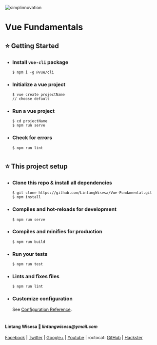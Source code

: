 ![simplinnovation](https://4.bp.blogspot.com/-f7YxPyqHAzY/WJ6VnkvE0SI/AAAAAAAADTQ/0tDQPTrVrtMAFT-q-1-3ktUQT5Il9FGdQCLcB/s350/simpLINnovation1a.png)

# Vue Fundamentals

## ⭐ Getting Started

- ### Install ```vue-cli``` package

    ```
    $ npm i -g @vue/cli
    ```

- ### Initialize a vue project

    ```
    $ vue create projectName
    // choose default
    ```

- ### Run a vue project

    ```
    $ cd projectName
    $ npm run serve
    ```

- ### Check for errors

    ```
    $ npm run lint
    ```

#

## ⭐ This project setup

- ### Clone this repo & install all dependencies

    ```
    $ git clone https://github.com/LintangWisesa/Vue-Fundamental.git
    $ npm install
    ```

- ### Compiles and hot-reloads for development
    ```
    $ npm run serve
    ```

- ### Compiles and minifies for production
    ```
    $ npm run build
    ```

- ### Run your tests
    ```
    $ npm run test
    ```

- ### Lints and fixes files
    ```
    $ npm run lint
    ```

- ### Customize configuration
    See [Configuration Reference](https://cli.vuejs.org/config/).

#

#### Lintang Wisesa :love_letter: _lintangwisesa@ymail.com_

[Facebook](https://www.facebook.com/lintangbagus) | 
[Twitter](https://twitter.com/Lintang_Wisesa) |
[Google+](https://plus.google.com/u/0/+LintangWisesa1) |
[Youtube](https://www.youtube.com/user/lintangbagus) | 
:octocat: [GitHub](https://github.com/LintangWisesa) |
[Hackster](https://www.hackster.io/lintangwisesa)